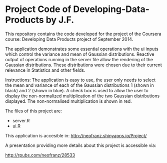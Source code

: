 Project Code of Developing-Data-Products by J.F.
================================================

This repository contains the code developed for the project of the Coursera course: Developing Data Products project of September 2014.

The application demonstrates some essential operations with the ui inputs which control the variance and mean of Gaussian distributions. Reactive output of operations running in the server file allow the rendering of the Gaussian distributions. These distributions were chosen due to their current relevance in Statistics and other fields.  

Instructions: The application is easy to use, the user only needs to select the mean and variance of each of the Gaussian distributions 1 (shown in black) and 2 (shown in blue). A check box is used to allow the user to display the non-normalized multiplication of the two Gaussian distributions displayed. The non-normalised multiplication is shown in red.

The files of this project are:
* server.R
* ui.R

This application is accesible in: http://neofranz.shinyapps.io/Project/

A presentation providing more details about this project is accessible via:

http://rpubs.com/neofranz/28533
